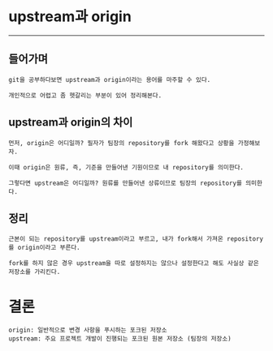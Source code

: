 # upstream과 origin
---
## 들어가며
    git을 공부하다보면 upstream과 origin이라는 용어를 마주할 수 있다. 
    
    개인적으로 어렵고 좀 헷갈리는 부분이 있어 정리해본다.

## upstream과 origin의 차이
    먼저, origin은 어디일까? 필자가 팀장의 repository를 fork 해왔다고 상황을 가정해보자. 
    
    이때 origin은 원류, 즉, 기준을 만들어낸 기원이므로 내 repository를 의미한다.
    
    그렇다면 upstream은 어디일까? 원류를 만들어낸 상류이므로 팀장의 repository를 의미한다.

## 정리
    근본이 되는 repository를 upstream이라고 부르고, 내가 fork해서 가져온 repository를 origin이라고 부른다. 
    
    fork를 하지 않은 경우 upstream을 따로 설정하지는 않으나 설정한다고 해도 사실상 같은 저장소를 가리킨다.

# 결론
    origin: 일반적으로 변경 사항을 푸시하는 포크된 저장소
    upstream: 주요 프로젝트 개발이 진행되는 포크된 원본 저장소 (팀장의 저장소)